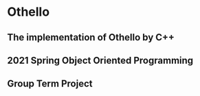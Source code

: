 # Othello
## The implementation of Othello by C++
## 2021 Spring Object Oriented Programming
## Group Term Project
